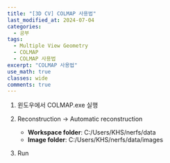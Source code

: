 ```yaml
---
title: "[3D CV] COLMAP 사용법"
last_modified_at: 2024-07-04
categories:
  - 공부
tags:
  - Multiple View Geometry
  - COLMAP
  - COLMAP 사용법
excerpt: "COLMAP 사용법"
use_math: true
classes: wide
comments: true
---
```



1. 윈도우에서 COLMAP.exe 실행
2. Reconstruction -> Automatic reconstruction
   
   - **Workspace folder**: C:/Users/KHS/nerfs/data
   - **Image folder**: C:/Users/KHS/nerfs/data/images

3. Run



